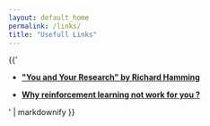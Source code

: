 ```yaml
---
layout: default_home
permalink: /links/
title: "Usefull Links"
---
```


<section class="author">
  <div class="container">

{{'

+ [**"You and Your Research" by Richard Hamming**](https://www.cs.virginia.edu/~robins/YouAndYourResearch.html)

+ [**Why reinforcement learning not work for you ?**](https://rlrl.net.technion.ac.il/2020/01/27/why-does-reinforcement-learning-not-work-for-you/)

  

' | markdownify }}

</div>
</section>